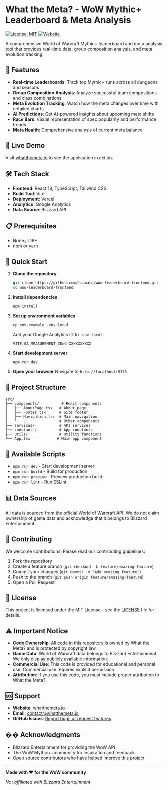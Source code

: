 # What the Meta? - WoW Mythic+ Leaderboard & Meta Analysis

[![License: MIT](https://img.shields.io/badge/License-MIT-yellow.svg)](https://opensource.org/licenses/MIT)
[![Website](https://img.shields.io/badge/Website-whatthemeta.io-blue.svg)](https://whatthemeta.io)

A comprehensive World of Warcraft Mythic+ leaderboard and meta analysis tool that provides real-time data, group composition analysis, and meta evolution tracking.

## 🌟 Features

- **Real-time Leaderboards**: Track top Mythic+ runs across all dungeons and seasons
- **Group Composition Analysis**: Analyze successful team compositions and class combinations
- **Meta Evolution Tracking**: Watch how the meta changes over time with detailed charts
- **AI Predictions**: Get AI-powered insights about upcoming meta shifts
- **Race Bars**: Visual representation of spec popularity and performance trends
- **Meta Health**: Comprehensive analysis of current meta balance

## 🚀 Live Demo

Visit [whatthemeta.io](https://whatthemeta.io) to see the application in action.

## 🛠️ Tech Stack

- **Frontend**: React 18, TypeScript, Tailwind CSS
- **Build Tool**: Vite
- **Deployment**: Vercel
- **Analytics**: Google Analytics
- **Data Source**: Blizzard API

## 📋 Prerequisites

- Node.js 18+ 
- npm or yarn

## 🚀 Quick Start

1. **Clone the repository**
   ```bash
   git clone https://github.com/framara/wow-leaderboard-frontend.git
   cd wow-leaderboard-frontend
   ```

2. **Install dependencies**
   ```bash
   npm install
   ```

3. **Set up environment variables**
   ```bash
   cp env.example .env.local
   ```
   Add your Google Analytics ID to `.env.local`:
   ```
   VITE_GA_MEASUREMENT_ID=G-XXXXXXXXXX
   ```

4. **Start development server**
   ```bash
   npm run dev
   ```

5. **Open your browser**
   Navigate to `http://localhost:5173`

## 📁 Project Structure

```
src/
├── components/          # React components
│   ├── AboutPage.tsx   # About page
│   ├── Footer.tsx      # Site footer
│   ├── Navigation.tsx  # Main navigation
│   └── ...             # Other components
├── services/           # API services
├── constants/          # App constants
├── utils/              # Utility functions
└── App.tsx            # Main app component
```

## 🔧 Available Scripts

- `npm run dev` - Start development server
- `npm run build` - Build for production
- `npm run preview` - Preview production build
- `npm run lint` - Run ESLint

## 📊 Data Sources

All data is sourced from the official World of Warcraft API. We do not claim ownership of game data and acknowledge that it belongs to Blizzard Entertainment.

## 🤝 Contributing

We welcome contributions! Please read our contributing guidelines:

1. Fork the repository
2. Create a feature branch (`git checkout -b feature/amazing-feature`)
3. Commit your changes (`git commit -m 'Add amazing feature'`)
4. Push to the branch (`git push origin feature/amazing-feature`)
5. Open a Pull Request

## 📄 License

This project is licensed under the MIT License - see the [LICENSE](LICENSE) file for details.

## ⚠️ Important Notice

- **Code Ownership**: All code in this repository is owned by What the Meta? and is protected by copyright law.
- **Game Data**: World of Warcraft data belongs to Blizzard Entertainment. We only display publicly available information.
- **Commercial Use**: This code is provided for educational and personal use. Commercial use requires explicit permission.
- **Attribution**: If you use this code, you must include proper attribution to What the Meta?.

## 🆘 Support

- **Website**: [whatthemeta.io](https://whatthemeta.io)
- **Email**: contact@whatthemeta.io
- **GitHub Issues**: [Report bugs or request features](https://github.com/framara/wow-leaderboard-frontend/issues)

## �� Acknowledgments

- Blizzard Entertainment for providing the WoW API
- The WoW Mythic+ community for inspiration and feedback
- Open source contributors who have helped improve this project

---

**Made with ❤️ for the WoW community**

*Not affiliated with Blizzard Entertainment*

